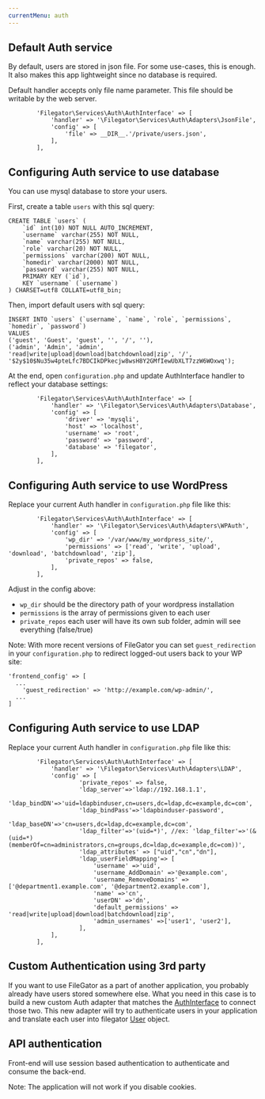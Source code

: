 ```yaml
---
currentMenu: auth
---
```


## Default Auth service
By default, users are stored in json file. For some use-cases, this is enough. It also makes this app lightweight since no database is required.

Default handler accepts only file name parameter. This file should be writable by the web server.

```
        'Filegator\Services\Auth\AuthInterface' => [
            'handler' => '\Filegator\Services\Auth\Adapters\JsonFile',
            'config' => [
                'file' => __DIR__.'/private/users.json',
            ],
        ],

```

## Configuring Auth service to use database
You can use mysql database to store your users.

First, create a table `users` with this sql query:
```
CREATE TABLE `users` (
    `id` int(10) NOT NULL AUTO_INCREMENT,
    `username` varchar(255) NOT NULL,
    `name` varchar(255) NOT NULL,
    `role` varchar(20) NOT NULL,
    `permissions` varchar(200) NOT NULL,
    `homedir` varchar(2000) NOT NULL,
    `password` varchar(255) NOT NULL,
    PRIMARY KEY (`id`),
    KEY `username` (`username`)
) CHARSET=utf8 COLLATE=utf8_bin;
```
Then, import default users with sql query:

```
INSERT INTO `users` (`username`, `name`, `role`, `permissions`, `homedir`, `password`)
VALUES
('guest', 'Guest', 'guest', '', '/', ''),
('admin', 'Admin', 'admin', 'read|write|upload|download|batchdownload|zip', '/', '$2y$10$Nu35w4pteLfc7BDCIkDPkecjw8wsH8Y2GMfIewUbXLT7zzW6WOxwq');
```

At the end, open `configuration.php` and update AuthInterface handler to reflect your database settings:

```
        'Filegator\Services\Auth\AuthInterface' => [
            'handler' => '\Filegator\Services\Auth\Adapters\Database',
            'config' => [
                'driver' => 'mysqli',
                'host' => 'localhost',
                'username' => 'root',
                'password' => 'password',
                'database' => 'filegator',
            ],
        ],
```

## Configuring Auth service to use WordPress

Replace your current Auth handler in `configuration.php` file like this:

```
        'Filegator\Services\Auth\AuthInterface' => [
            'handler' => '\Filegator\Services\Auth\Adapters\WPAuth',
            'config' => [
                'wp_dir' => '/var/www/my_wordpress_site/',
                'permissions' => ['read', 'write', 'upload', 'download', 'batchdownload', 'zip'],
                'private_repos' => false,
            ],
        ],
```
Adjust in the config above:
- `wp_dir` should be the directory path of your wordpress installation
- `permissions` is the array of permissions given to each user
- `private_repos` each user will have its own sub folder, admin will see everything (false/true)

Note: With more recent versions of FileGator you can set `guest_redirection` in your `configuration.php` to redirect logged-out users back to your WP site:
```
'frontend_config' => [
  ...
    'guest_redirection' => 'http://example.com/wp-admin/',
  ...
]
```

## Configuring Auth service to use LDAP

Replace your current Auth handler in `configuration.php` file like this:

```
        'Filegator\Services\Auth\AuthInterface' => [
            'handler' => '\Filegator\Services\Auth\Adapters\LDAP',
            'config' => [
                    'private_repos' => false,
                    'ldap_server'=>'ldap://192.168.1.1',
                    'ldap_bindDN'=>'uid=ldapbinduser,cn=users,dc=ldap,dc=example,dc=com',
                    'ldap_bindPass'=>'ldapbinduser-password',
                    'ldap_baseDN'=>'cn=users,dc=ldap,dc=example,dc=com',
                    'ldap_filter'=>'(uid=*)', //ex: 'ldap_filter'=>'(&(uid=*)(memberOf=cn=administrators,cn=groups,dc=ldap,dc=example,dc=com))',
                    'ldap_attributes' => ["uid","cn","dn"],
                    'ldap_userFieldMapping'=> [
                        'username' =>'uid',
                        'username_AddDomain' =>'@example.com',
                        'username_RemoveDomains' =>['@department1.example.com', '@department2.example.com'],
                        'name' =>'cn',
                        'userDN' =>'dn',
                        'default_permissions' => 'read|write|upload|download|batchdownload|zip',
                        'admin_usernames' =>['user1', 'user2'],
                    ],
            ],
        ],
```

## Custom Authentication using 3rd party

If you want to use FileGator as a part of another application, you probably already have users stored somewhere else. What you need in this case is to build a new custom Auth adapter that matches the [AuthInterface](https://github.com/filegator/filegator/blob/master/backend/Services/Auth/AuthInterface.php) to connect those two. This new adapter will try to authenticate users in your application and translate each user into filegator [User](https://github.com/filegator/filegator/blob/master/backend/Services/Auth/User.php) object.

## API authentication

Front-end will use session based authentication to authenticate and consume the back-end.

Note: The application will not work if you disable cookies.


